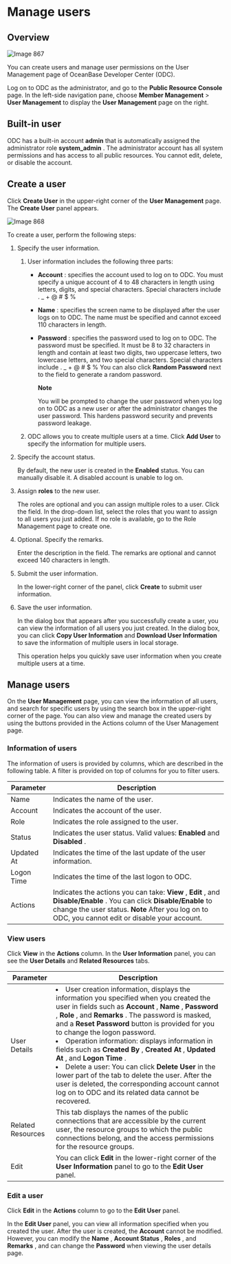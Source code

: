 Manage users 
=================================



Overview 
-----------------------------

![Image 867](https://help-static-aliyun-doc.aliyuncs.com/assets/img/en-US/8818379361/p308934.png)

You can create users and manage user permissions on the User Management page of OceanBase Developer Center (ODC). 

Log on to ODC as the administrator, and go to the **Public Resource Console** page. In the left-side navigation pane, choose **Member Management** \> **User Management** to display the **User Management** page on the right.

Built-in user 
----------------------------------

ODC has a built-in account **admin** that is automatically assigned the administrator role **system_admin** . The administrator account has all system permissions and has access to all public resources. You cannot edit, delete, or disable the account.

Create a user 
----------------------------------

Click **Create User** in the upper-right corner of the **User Management** page. The **Create User** panel appears. 

![Image 868](https://help-static-aliyun-doc.aliyuncs.com/assets/img/en-US/8818379361/p308936.png)

To create a user, perform the following steps:

1. Specify the user information. 

   1. User information includes the following three parts:

      * **Account** : specifies the account used to log on to ODC. You must specify a unique account of 4 to 48 characters in length using letters, digits, and special characters. Special characters include . _ + @ # $ %

        
      
      * **Name** : specifies the screen name to be displayed after the user logs on to ODC. The name must be specified and cannot exceed 110 characters in length.

        
      
      * **Password** : specifies the password used to log on to ODC. The password must be specified. It must be 8 to 32 characters in length and contain at least two digits, two uppercase letters, two lowercase letters, and two special characters. Special characters include . _ + @ # $ % You can also click **Random Password** next to the field to generate a random password. 

        **Note**

        

        You will be prompted to change the user password when you log on to ODC as a new user or after the administrator changes the user password. This hardens password security and prevents password leakage.
        
      

      
   
   2. ODC allows you to create multiple users at a time. Click **Add User** to specify the information for multiple users.

      
   

   

2. Specify the account status. 

   By default, the new user is created in the **Enabled** status. You can manually disable it. A disabled account is unable to log on.
   

3. Assign **roles** to the new user. 

   The roles are optional and you can assign multiple roles to a user. Click the field. In the drop-down list, select the roles that you want to assign to all users you just added. If no role is available, go to the Role Management page to create one.
   

4. Optional. Specify the remarks. 

   Enter the description in the field. The remarks are optional and cannot exceed 140 characters in length.
   

5. Submit the user information. 

   In the lower-right corner of the panel, click **Create** to submit user information.
   

6. Save the user information. 

   In the dialog box that appears after you successfully create a user, you can view the information of all users you just created. In the dialog box, you can click **Copy User Information** and **Download User Information** to save the information of multiple users in local storage. 

   This operation helps you quickly save user information when you create multiple users at a time.
   




Manage users 
---------------------------------

On the **User Management** page, you can view the information of all users, and search for specific users by using the search box in the upper-right corner of the page. You can also view and manage the created users by using the buttons provided in the Actions column of the User Management page. 

### Information of users 

The information of users is provided by columns, which are described in the following table. A filter is provided on top of columns for you to filter users. 


| Parameter  |                                                                                                                        Description                                                                                                                         |
|------------|------------------------------------------------------------------------------------------------------------------------------------------------------------------------------------------------------------------------------------------------------------|
| Name       | Indicates the name of the user.                                                                                                                                                                                                                            |
| Account    | Indicates the account of the user.                                                                                                                                                                                                                         |
| Role       | Indicates the role assigned to the user.                                                                                                                                                                                                                   |
| Status     | Indicates the user status. Valid values: **Enabled** and **Disabled** .                                                                                                                                                                                    |
| Updated At | Indicates the time of the last update of the user information.                                                                                                                                                                                             |
| Logon Time | Indicates the time of the last logon to ODC.                                                                                                                                                                                                               |
| Actions    | Indicates the actions you can take: **View** , **Edit** , and **Disable/Enable** . You can click **Disable/Enable** to change the user status. **Note**  After you log on to ODC, you cannot edit or disable your account. |



### View users 

Click **View** in the **Actions** column. In the **User Information** panel, you can see the **User Details** and **Related Resources** tabs.


|     Parameter     |                                                                                                                                                                                                                                                                                                                                                                                                                                                                                                              Description                                                                                                                                                                                                                                                                                                                                                                                                                                                                                                              |
|-------------------|---------------------------------------------------------------------------------------------------------------------------------------------------------------------------------------------------------------------------------------------------------------------------------------------------------------------------------------------------------------------------------------------------------------------------------------------------------------------------------------------------------------------------------------------------------------------------------------------------------------------------------------------------------------------------------------------------------------------------------------------------------------------------------------------------------------------------------------------------------------------------------------------------------------------------------------------------------------------------------------------------------------------------------------|
| User Details      | <li> User creation information, displays the information you specified when you created the user in fields such as **Account** , **Name** , **Password** , **Role** , and **Remarks** . The password is masked, and a **Reset Password** button is provided for you to change the logon password.</li>  <li> Operation information: displays information in fields such as **Created By** , **Created At** , **Updated At** , and **Logon Time** .  <br><li> Delete a user: You can click **Delete User** in the lower part of the tab to delete the user. After the user is deleted, the corresponding account cannot log on to ODC and its related data cannot be recovered.</li>    |
| Related Resources | This tab displays the names of the public connections that are accessible by the current user, the resource groups to which the public connections belong, and the access permissions for the resource groups.                                                                                                                                                                                                                                                                                                                                                                                                                                                                                                                                                                                                                                                                                                                                                                                                                        |
| Edit              | You can click **Edit** in the lower-right corner of the **User Information** panel to go to the **Edit User** panel.                                                                                                                                                                                                                                                                                                                                                                                                                                                                                                                                                                                                                                                                                                                                                                                                                                                                                                                  |



### Edit a user 

Click **Edit** in the **Actions** column to go to the **Edit User** panel. 

In the **Edit User** panel, you can view all information specified when you created the user. After the user is created, the **Account** cannot be modified. However, you can modify the **Name** , **Account Status** , **Roles** , and **Remarks** , and can change the **Password** when viewing the user details page.
